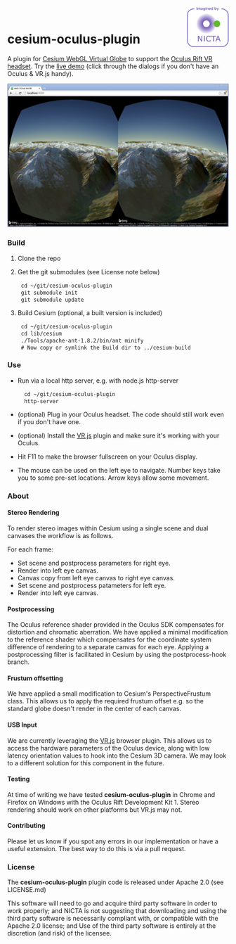 <a href="http://nicta.com.au/"><img align="right" src="images/nicta_logo.png"></a>
<br>

cesium-oculus-plugin
====================

A plugin for [Cesium WebGL Virtual Globe](http://cesiumjs.org) to support the [Oculus Rift VR headset](http://www.oculusvr.com/).
Try the [live demo](http://nicta.github.io/cesium-oculus-plugin/) (click through the dialogs if you don't have an Oculus & VR.js handy).

[![screengrab](/images/screengrab.jpg)](http://nicta.github.io/cesium-oculus-plugin/)

### Build

1. Clone the repo

2. Get the git submodules (see License note below)

        cd ~/git/cesium-oculus-plugin
        git submodule init
        git submodule update

3. Build Cesium (optional, a built version is included)

        cd ~/git/cesium-oculus-plugin
        cd lib/cesium
        ./Tools/apache-ant-1.8.2/bin/ant minify
        # Now copy or symlink the Build dir to ../cesium-build

### Use

* Run via a local http server, e.g. with node.js http-server

        cd ~/git/cesium-oculus-plugin
        http-server

* (optional) Plug in your Oculus headset.  The code should still work even if you don't have one.
* (optional) Install the [VR.js](https://github.com/benvanik/vr.js/tree/master) plugin and make sure it's working with your Oculus.
* Hit F11 to make the browser fullscreen on your Oculus display.
* The mouse can be used on the left eye to navigate.  Number keys take you to some pre-set locations.  Arrow keys allow some movement.

### About

#### Stereo Rendering
To render stereo images within Cesium using a single scene and dual canvases the workflow is as follows.

For each frame:

* Set scene and postprocess parameters for right eye.
* Render into left eye canvas.
* Canvas copy from left eye canvas to right eye canvas.
* Set scene and postprocess patameters for left eye.
* Render into left eye canvas.

#### Postprocessing
The Oculus reference shader provided in the Oculus SDK compensates for distortion and chromatic aberration.
We have applied a minimal modification to the reference shader which compensates for the coordinate system difference of rendering to a separate canvas for each eye.
Applying a postprocessing filter is facilitated in Cesium by using the postprocess-hook branch.

#### Frustum offsetting
We have applied a small modification to Cesium's PerspectiveFrustum class.
This allows us to apply the required frustum offset e.g. so the standard globe doesn't render in the center of each canvas.

#### USB Input
We are currently leveraging the [VR.js](https://github.com/benvanik/vr.js/tree/master) browser plugin.
This allows us to access the hardware parameters of the Oculus device, along with low latency orientation values to hook into the Cesium 3D camera.
We may look to a different solution for this component in the future.

#### Testing
At time of writing we have tested **cesium-oculus-plugin** in Chrome and Firefox on Windows with the Oculus Rift Development Kit 1.
Stereo rendering should work on other platforms but VR.js may not.

#### Contributing
Please let us know if you spot any errors in our implementation or have a useful extension.  The best way to do this is via a pull request.

### License

The **cesium-oculus-plugin** plugin code is released under Apache 2.0 (see LICENSE.md)

This software will need to go and acquire third party software in order to work properly;
and NICTA is not suggesting that downloading and using the third party software is necessarily
compliant with, or compatible with the Apache 2.0 license; and
Use of the third party software is entirely at the discretion (and risk) of the licensee.
